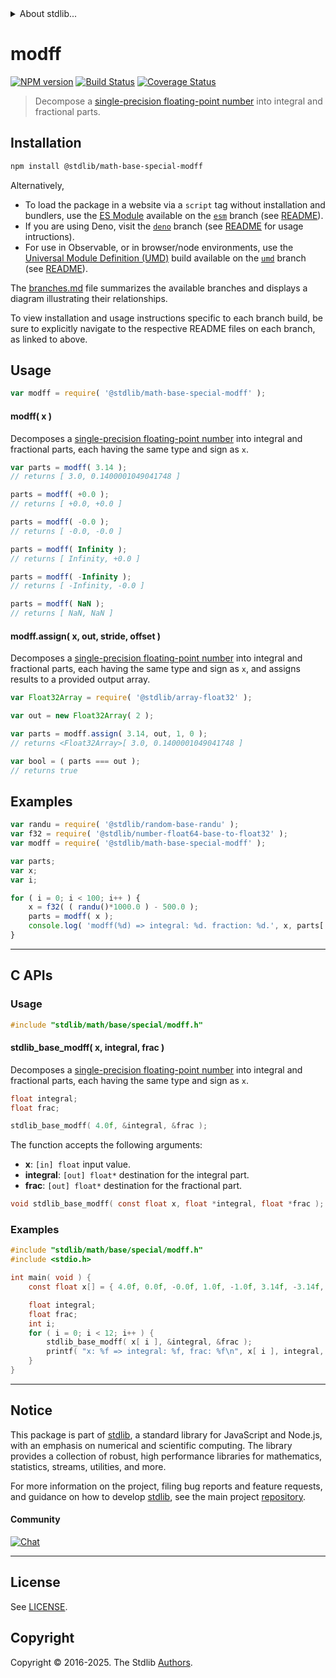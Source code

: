 <!--

@license Apache-2.0

Copyright (c) 2025 The Stdlib Authors.

Licensed under the Apache License, Version 2.0 (the "License");
you may not use this file except in compliance with the License.
You may obtain a copy of the License at

   http://www.apache.org/licenses/LICENSE-2.0

Unless required by applicable law or agreed to in writing, software
distributed under the License is distributed on an "AS IS" BASIS,
WITHOUT WARRANTIES OR CONDITIONS OF ANY KIND, either express or implied.
See the License for the specific language governing permissions and
limitations under the License.

-->


<details>
  <summary>
    About stdlib...
  </summary>
  <p>We believe in a future in which the web is a preferred environment for numerical computation. To help realize this future, we've built stdlib. stdlib is a standard library, with an emphasis on numerical and scientific computation, written in JavaScript (and C) for execution in browsers and in Node.js.</p>
  <p>The library is fully decomposable, being architected in such a way that you can swap out and mix and match APIs and functionality to cater to your exact preferences and use cases.</p>
  <p>When you use stdlib, you can be absolutely certain that you are using the most thorough, rigorous, well-written, studied, documented, tested, measured, and high-quality code out there.</p>
  <p>To join us in bringing numerical computing to the web, get started by checking us out on <a href="https://github.com/stdlib-js/stdlib">GitHub</a>, and please consider <a href="https://opencollective.com/stdlib">financially supporting stdlib</a>. We greatly appreciate your continued support!</p>
</details>

# modff

[![NPM version][npm-image]][npm-url] [![Build Status][test-image]][test-url] [![Coverage Status][coverage-image]][coverage-url] <!-- [![dependencies][dependencies-image]][dependencies-url] -->

> Decompose a [single-precision floating-point number][ieee754] into integral and fractional parts.

<section class="installation">

## Installation

```bash
npm install @stdlib/math-base-special-modff
```

Alternatively,

-   To load the package in a website via a `script` tag without installation and bundlers, use the [ES Module][es-module] available on the [`esm`][esm-url] branch (see [README][esm-readme]).
-   If you are using Deno, visit the [`deno`][deno-url] branch (see [README][deno-readme] for usage intructions).
-   For use in Observable, or in browser/node environments, use the [Universal Module Definition (UMD)][umd] build available on the [`umd`][umd-url] branch (see [README][umd-readme]).

The [branches.md][branches-url] file summarizes the available branches and displays a diagram illustrating their relationships.

To view installation and usage instructions specific to each branch build, be sure to explicitly navigate to the respective README files on each branch, as linked to above.

</section>

<section class="usage">

## Usage

```javascript
var modff = require( '@stdlib/math-base-special-modff' );
```

#### modff( x )

Decomposes a [single-precision floating-point number][ieee754] into integral and fractional parts, each having the same type and sign as `x`.

```javascript
var parts = modff( 3.14 );
// returns [ 3.0, 0.1400001049041748 ]

parts = modff( +0.0 );
// returns [ +0.0, +0.0 ]

parts = modff( -0.0 );
// returns [ -0.0, -0.0 ]

parts = modff( Infinity );
// returns [ Infinity, +0.0 ]

parts = modff( -Infinity );
// returns [ -Infinity, -0.0 ]

parts = modff( NaN );
// returns [ NaN, NaN ]
```

#### modff.assign( x, out, stride, offset )

Decomposes a [single-precision floating-point number][ieee754] into integral and fractional parts, each having the same type and sign as `x`, and assigns results to a provided output array.

```javascript
var Float32Array = require( '@stdlib/array-float32' );

var out = new Float32Array( 2 );

var parts = modff.assign( 3.14, out, 1, 0 );
// returns <Float32Array>[ 3.0, 0.1400001049041748 ]

var bool = ( parts === out );
// returns true
```

</section>

<!-- /.usage -->

<section class="notes">

</section>

<!-- /.notes -->

<section class="examples">

## Examples

<!-- eslint no-undef: "error" -->

```javascript
var randu = require( '@stdlib/random-base-randu' );
var f32 = require( '@stdlib/number-float64-base-to-float32' );
var modff = require( '@stdlib/math-base-special-modff' );

var parts;
var x;
var i;

for ( i = 0; i < 100; i++ ) {
    x = f32( ( randu()*1000.0 ) - 500.0 );
    parts = modff( x );
    console.log( 'modff(%d) => integral: %d. fraction: %d.', x, parts[ 0 ], parts[ 1 ] );
}
```

</section>

<!-- /.examples -->

<!-- C interface documentation. -->

* * *

<section class="c">

## C APIs

<!-- Section to include introductory text. Make sure to keep an empty line after the intro `section` element and another before the `/section` close. -->

<section class="intro">

</section>

<!-- /.intro -->

<!-- C usage documentation. -->

<section class="usage">

### Usage

```c
#include "stdlib/math/base/special/modff.h"
```

#### stdlib_base_modff( x, integral, frac )

Decomposes a [single-precision floating-point number][ieee754] into integral and fractional parts, each having the same type and sign as `x`.

```c
float integral;
float frac;

stdlib_base_modff( 4.0f, &integral, &frac );
```

The function accepts the following arguments:

-   **x**: `[in] float` input value.
-   **integral**: `[out] float*` destination for the integral part.
-   **frac**: `[out] float*` destination for the fractional part.

```c
void stdlib_base_modff( const float x, float *integral, float *frac );
```

</section>

<!-- /.usage -->

<!-- C API usage notes. Make sure to keep an empty line after the `section` element and another before the `/section` close. -->

<section class="notes">

</section>

<!-- /.notes -->

<!-- C API usage examples. -->

<section class="examples">

### Examples

```c
#include "stdlib/math/base/special/modff.h"
#include <stdio.h>

int main( void ) {
    const float x[] = { 4.0f, 0.0f, -0.0f, 1.0f, -1.0f, 3.14f, -3.14f, 1.0e38f, -1.0e38f, 1.0f/0.0f, -1.0f/0.0f, 0.0f/0.0f };

    float integral;
    float frac;
    int i;
    for ( i = 0; i < 12; i++ ) {
        stdlib_base_modff( x[ i ], &integral, &frac );
        printf( "x: %f => integral: %f, frac: %f\n", x[ i ], integral, frac );
    }
}
```

</section>

<!-- /.examples -->

</section>

<!-- /.c -->

<!-- Section for related `stdlib` packages. Do not manually edit this section, as it is automatically populated. -->

<section class="related">

</section>

<!-- /.related -->

<!-- Section for all links. Make sure to keep an empty line after the `section` element and another before the `/section` close. -->


<section class="main-repo" >

* * *

## Notice

This package is part of [stdlib][stdlib], a standard library for JavaScript and Node.js, with an emphasis on numerical and scientific computing. The library provides a collection of robust, high performance libraries for mathematics, statistics, streams, utilities, and more.

For more information on the project, filing bug reports and feature requests, and guidance on how to develop [stdlib][stdlib], see the main project [repository][stdlib].

#### Community

[![Chat][chat-image]][chat-url]

---

## License

See [LICENSE][stdlib-license].


## Copyright

Copyright &copy; 2016-2025. The Stdlib [Authors][stdlib-authors].

</section>

<!-- /.stdlib -->

<!-- Section for all links. Make sure to keep an empty line after the `section` element and another before the `/section` close. -->

<section class="links">

[npm-image]: http://img.shields.io/npm/v/@stdlib/math-base-special-modff.svg
[npm-url]: https://npmjs.org/package/@stdlib/math-base-special-modff

[test-image]: https://github.com/stdlib-js/math-base-special-modff/actions/workflows/test.yml/badge.svg?branch=main
[test-url]: https://github.com/stdlib-js/math-base-special-modff/actions/workflows/test.yml?query=branch:main

[coverage-image]: https://img.shields.io/codecov/c/github/stdlib-js/math-base-special-modff/main.svg
[coverage-url]: https://codecov.io/github/stdlib-js/math-base-special-modff?branch=main

<!--

[dependencies-image]: https://img.shields.io/david/stdlib-js/math-base-special-modff.svg
[dependencies-url]: https://david-dm.org/stdlib-js/math-base-special-modff/main

-->

[chat-image]: https://img.shields.io/gitter/room/stdlib-js/stdlib.svg
[chat-url]: https://app.gitter.im/#/room/#stdlib-js_stdlib:gitter.im

[stdlib]: https://github.com/stdlib-js/stdlib

[stdlib-authors]: https://github.com/stdlib-js/stdlib/graphs/contributors

[umd]: https://github.com/umdjs/umd
[es-module]: https://developer.mozilla.org/en-US/docs/Web/JavaScript/Guide/Modules

[deno-url]: https://github.com/stdlib-js/math-base-special-modff/tree/deno
[deno-readme]: https://github.com/stdlib-js/math-base-special-modff/blob/deno/README.md
[umd-url]: https://github.com/stdlib-js/math-base-special-modff/tree/umd
[umd-readme]: https://github.com/stdlib-js/math-base-special-modff/blob/umd/README.md
[esm-url]: https://github.com/stdlib-js/math-base-special-modff/tree/esm
[esm-readme]: https://github.com/stdlib-js/math-base-special-modff/blob/esm/README.md
[branches-url]: https://github.com/stdlib-js/math-base-special-modff/blob/main/branches.md

[stdlib-license]: https://raw.githubusercontent.com/stdlib-js/math-base-special-modff/main/LICENSE

[ieee754]: https://en.wikipedia.org/wiki/IEEE_754-1985

</section>

<!-- /.links -->
